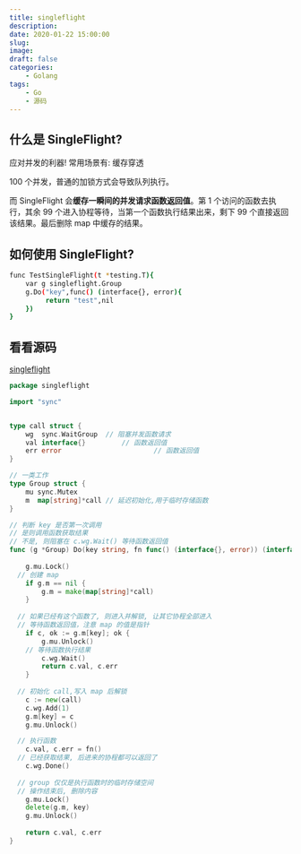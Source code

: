 ```yaml
---
title: singleflight
description: 
date: 2020-01-22 15:00:00
slug: 
image: 
draft: false
categories:
    - Golang
tags:
    - Go
    - 源码
---
```




## 什么是 SingleFlight?

应对并发的利器! 常用场景有: 缓存穿透 

100 个并发，普通的加锁方式会导致队列执行。

而 SingleFlight 会**缓存一瞬间的并发请求函数返回值**。第 1 个访问的函数去执行，其余 99 个进入协程等待，当第一个函数执行结果出来，剩下 99 个直接返回该结果。最后删除 map 中缓存的结果。



## 如何使用 SingleFlight?

```bash
func TestSingleFlight(t *testing.T){
	var g singleflight.Group
	g.Do("key",func() (interface{}, error){
		 return "test",nil
	})
}
```



## 看看源码

[singleflight](https://github.com/golang/groupcache/blob/master/singleflight/singleflight.go)

```go
package singleflight

import "sync"


type call struct {
	wg  sync.WaitGroup  // 阻塞并发函数请求
	val interface{}			// 函数返回值
	err error						// 函数返回值
}

// 一类工作
type Group struct {
	mu sync.Mutex       
	m  map[string]*call // 延迟初始化,用于临时存储函数
}

// 判断 key 是否第一次调用
// 是则调用函数获取结果
// 不是, 则阻塞在 c.wg.Wait() 等待函数返回值
func (g *Group) Do(key string, fn func() (interface{}, error)) (interface{}, error) {
  
	g.mu.Lock()
  // 创建 map
	if g.m == nil {
		g.m = make(map[string]*call)
	}
  
  // 如果已经有这个函数了, 则进入并解锁, 让其它协程全部进入
  // 等待函数返回值，注意 map 的值是指针
	if c, ok := g.m[key]; ok {
		g.mu.Unlock()
    // 等待函数执行结果
		c.wg.Wait()
		return c.val, c.err
	}
  
  // 初始化 call,写入 map 后解锁
	c := new(call)
	c.wg.Add(1)
	g.m[key] = c
	g.mu.Unlock()

  // 执行函数
	c.val, c.err = fn()
  // 已经获取结果, 后进来的协程都可以返回了
	c.wg.Done()
	
  // group 仅仅是执行函数时的临时存储空间
  // 操作结束后, 删除内容
	g.mu.Lock()
	delete(g.m, key)
	g.mu.Unlock()
	
	return c.val, c.err
}
```

